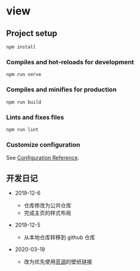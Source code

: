 # view

## Project setup

```shell
npm install
```

### Compiles and hot-reloads for development

```shell
npm run serve
```

### Compiles and minifies for production

```shell
npm run build
```

### Lints and fixes files

```shell
npm run lint
```

### Customize configuration

See [Configuration Reference](https://cli.vuejs.org/config/).

## 开发日记

- 2019-12-6
  - 仓库修改为公共仓库
  - 完成主页的样式布局

- 2019-12-5
  - 从本地仓库转移到 github 仓库

- 2020-03-19
  - 改为优先使用[蓝调](http://www.lcoc.top/)的壁纸链接
